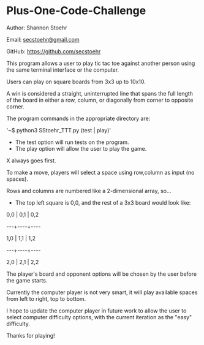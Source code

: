 # Plus-One-Code-Challenge
Author: Shannon Stoehr

Email: secstoehr@gmail.com

GitHub: https://github.com/secstoehr

This program allows a user to play tic tac toe against another person using the same terminal interface or the computer.

Users can play on square boards from 3x3 up to 10x10.

A win is considered a straight, uninterrupted line that spans the full length of the board in either a row, column, or diagonally from corner to opposite corner.

The program commands in the appropriate directory are:

'~$ python3 SStoehr_TTT.py (test | play)'

- The test option will run tests on the program.
- The play option will allow the user to play the game.

X always goes first.

To make a move, players will select a space using row,column as input (no spaces).

Rows and columns are numbered like a 2-dimensional array, so...

- The top left square is 0,0, and the rest of a 3x3 board would look like:

0,0 | 0,1 | 0,2

---+----+----

1,0 | 1,1 | 1,2

---+----+----

2,0 | 2,1 | 2,2

The player's board and opponent options will be chosen by the user before the game starts.

Currently the computer player is not very smart, it will play available spaces from left to right, top to bottom.

I hope to update the computer player in future work to allow the user to select computer difficulty options, with the current iteration as the "easy" difficulty.

Thanks for playing!
